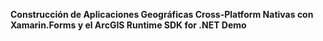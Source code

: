 <l1><b>Construcción de Aplicaciones Geográficas Cross-Platform Nativas con Xamarin.Forms y el ArcGIS Runtime SDK for .NET Demo</b><l1>
